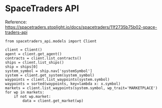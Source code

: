 # SpaceTraders API

Reference: https://spacetraders.stoplight.io/docs/spacetraders/11f2735b75b02-space-traders-api

```
from spacetraders_api.models import Client

client = Client()
agent = client.get_agent()
contracts = client.list_contracts()
ships = client.list_ships()
ship = ships[0]
system_symbol = ship.nav['systemSymbol']
system = client.get_system(system_symbol)
waypoints = client.list_waypoints(system.symbol)
waypoints = sorted(waypoints, key=lambda x: x.symbol)
markets = client.list_waypoints(system.symbol, wp_trait='MARKETPLACE')
for wp in markets:
    if not wp.market:
        data = client.get_market(wp)
```
